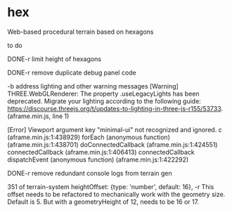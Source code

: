 # hex
Web-based procedural terrain based on hexagons

to do

DONE-r limit height of hexagons

DONE-r remove duplicate debug panel code

-b address lighting and other warning messages
[Warning] THREE.WebGLRenderer: The property .useLegacyLights has been deprecated. Migrate your lighting according to the following guide: https://discourse.threejs.org/t/updates-to-lighting-in-three-js-r155/53733. (aframe.min.js, line 1)

[Error] Viewport argument key "minimal-ui" not recognized and ignored.
	c (aframe.min.js:1:438929)
	forEach
	(anonymous function) (aframe.min.js:1:438701)
	doConnectedCallback (aframe.min.js:1:424551)
	connectedCallback (aframe.min.js:1:406413)
	connectedCallback
	dispatchEvent
	(anonymous function) (aframe.min.js:1:422292)

DONE-r remove redundant console logs from terrain gen


351 of terrain-system
       heightOffset: {type: 'number', default: 16},
-r  This offset needs to be refactored to mechanically
    work with the geometry size. Default is 5. But with
    a geometryHeight of 12, needs to be 16 or 17.